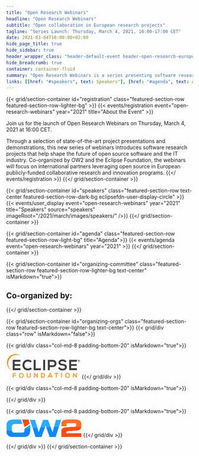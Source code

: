 ```yaml
---
title: "Open Research Webinars"
headline: "Open Research Webinars"
subtitle: "Open collaboration in European research projects"
tagline: "Series Launch: Thursday, March 4, 2021, 16:00-17:00 CET"
date: 2021-03-04T16:00:00+02:00
hide_page_title: true
hide_sidebar: true
header_wrapper_class: "header-default-event header-open-research-europe-event"
hide_breadcrumb: true
container: container-fluid
summary: "Open Research Webinars is a series presenting software research projects that are helping to shape the future of open source software and the IT industry. Co-organized by OW2 and the Eclipse Foundation, the webinars will focus on international partners leveraging open source in European publicly-funded collaborative research and innovation programs."
links: [[href: "#speakers", text: Speakers"], [href: "#agenda", text: Agenda"]]
---
```


{{< grid/section-container id="registration" class="featured-section-row featured-section-row-lighter-bg" >}}
  {{< events/registration event="open-research-webinars" year="2021" title="About the Event" >}} 

Join us for the launch of Open Research Webinars on Thursday, March 4, 2021 at 16:00 CET. 

Through a selection of state-of-the-art project presentations and demonstrations, this new series of webinars introduces software research projects that help shape the future of open source software and the IT industry. Co-organized by OW2 and the Eclipse Foundation, the webinars will focus on international partners leveraging open source in European publicly-funded collaborative research and innovation programs.
  {{</ events/registration >}}
{{</ grid/section-container >}}

{{< grid/section-container id="speakers" class="featured-section-row text-center featured-section-row-dark-bg eclipsefdn-user-display-circle" >}}
  {{< events/user_display event="open-research-webinars" year="2021" title="Speakers" source="speakers" imageRoot="/2021/march/images/speakers/" />}}
{{</ grid/section-container >}}

{{< grid/section-container id="agenda" class="featured-section-row featured-section-row-light-bg" title="Agenda">}}
  {{< events/agenda event="open-research-webinars" year="2021" >}}
{{</ grid/section-container >}}

{{< grid/section-container id="organizing-committee" class="featured-section-row featured-section-row-lighter-bg text-center" isMarkdown="true">}}

## Co-organized by: 
{{</ grid/section-container >}}

{{< grid/section-container id="organizing-orgs" class="featured-section-row featured-section-row-lighter-bg text-center">}}
{{< grid/div class="row" isMarkdown="false">}}

{{< grid/div class="col-md-8 padding-bottom-20" isMarkdown="true">}}
  
  [![Eclipse Research](images/eclipse_logo.png)](http://eclipse.org/research)
{{</ grid/div >}}

{{< grid/div class="col-md-8 padding-bottom-20" isMarkdown="true">}}
  
{{</ grid/div >}}
 

{{< grid/div class="col-md-8 padding-bottom-20" isMarkdown="true">}}
  
  [![OW2](images/ow2.png)](https://www.ow2.org/)
{{</ grid/div >}}

{{</ grid/div >}}
{{</ grid/section-container >}}
